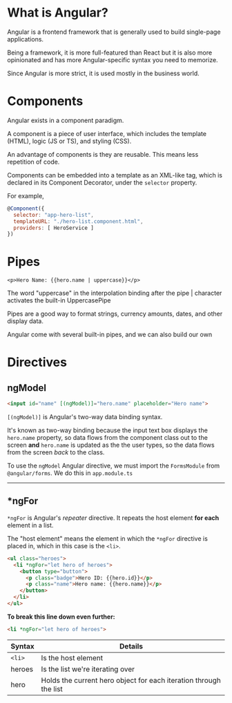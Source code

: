 # What is Angular?
Angular is a frontend framework that is generally used to build single-page applications.

Being a framework, it is more full-featured than React but it is also more opinionated and has more Angular-specific syntax you need to memorize.

Since Angular is more strict, it is used mostly in the business world.

# Components
Angular exists in a component paradigm.

A component is a piece of user interface, which includes the template (HTML), logic (JS or TS), and styling (CSS).

An advantage of components is they are reusable. This means less repetition of code.

Components can be embedded into a template as an XML-like tag, which is declared in its Component Decorator, under the `selector` property.

For example,

```javascript
@Component({
  selector: "app-hero-list",
  templateURL: "./hero-list.component.html",
  providers: [ HeroService ]
})
```

# Pipes
`<p>Hero Name: {{hero.name | uppercase}}</p>`

The word "uppercase" in the interpolation binding after the pipe | character activates the built-in UppercasePipe

Pipes are a good way to format strings, currency amounts, dates, and other display data.

Angular come with several built-in pipes, and we can also build our own

# Directives
## ngModel
```html
<input id="name" [(ngModel)]="hero.name" placeholder="Hero name">
```
`[(ngModel)]` is Angular's two-way data binding syntax.

It's known as two-way binding because the input text box displays the `hero.name` property,
so data flows from the component class out to the screen **and** `hero.name` is updated as the the user types, so the data flows from the screen _back_ to the class.

To use the `ngModel` Angular directive, we must import the `FormsModule` from `@angular/forms`.
We do this in `app.module.ts`

---
## *ngFor
`*ngFor` is Angular's _repeater_ directive. It repeats the host element **for each** element in a list.

The "host element" means the element in which the `*ngFor` directive is placed in, which in this case is the `<li>`.

```html
<ul class="heroes">
  <li *ngFor="let hero of heroes">
    <button type="button">
      <p class="badge">Hero ID: {{hero.id}}</p>
      <p class="name">Hero name: {{hero.name}}</p>
    </button>
  </li>
</ul>
```

**To break this line down even further:**

```html
<li *ngFor="let hero of heroes">
```

| Syntax | Details |
| ------ | ------- |
| `<li>` | Is the host element 
| heroes | Is the list we're iterating over
| hero   | Holds the current hero object for each iteration through the list
